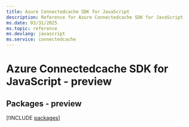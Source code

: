 ```yaml
---
title: Azure Connectedcache SDK for JavaScript
description: Reference for Azure Connectedcache SDK for JavaScript
ms.date: 03/31/2025
ms.topic: reference
ms.devlang: javascript
ms.service: connectedcache
---
```

# Azure Connectedcache SDK for JavaScript - preview
## Packages - preview
[!INCLUDE [packages](connectedcache-index.md)]